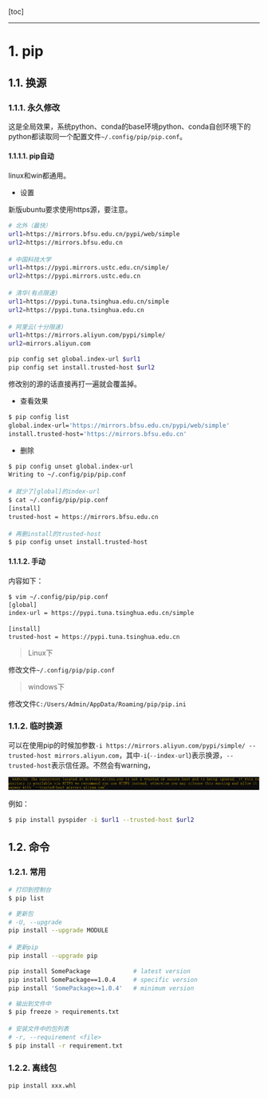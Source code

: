 [toc]



---

# 1. pip
## 1.1. 换源




### 1.1.1. 永久修改


这是全局效果，系统python、conda的base环境python、conda自创环境下的python都读取同一个配置文件`~/.config/pip/pip.conf`。


#### 1.1.1.1. pip自动
linux和win都通用。

- 设置

新版ubuntu要求使用https源，要注意。
```bash
# 北外（最快）
url1=https://mirrors.bfsu.edu.cn/pypi/web/simple	
url2=https://mirrors.bfsu.edu.cn

# 中国科技大学	
url1=https://pypi.mirrors.ustc.edu.cn/simple/	
url2=https://pypi.mirrors.ustc.edu.cn

# 清华(有点限速)
url1=https://pypi.tuna.tsinghua.edu.cn/simple	
url2=https://pypi.tuna.tsinghua.edu.cn

# 阿里云(十分限速)	
url1=https://mirrors.aliyun.com/pypi/simple/	
url2=mirrors.aliyun.com
```
```bash
pip config set global.index-url $url1
pip config set install.trusted-host $url2
```
修改别的源的话直接再打一遍就会覆盖掉。
- 查看效果
```bash
$ pip config list
global.index-url='https://mirrors.bfsu.edu.cn/pypi/web/simple'
install.trusted-host='https://mirrors.bfsu.edu.cn'
```
- 删除
```bash
$ pip config unset global.index-url 
Writing to ~/.config/pip/pip.conf

# 就少了[global]的index-url
$ cat ~/.config/pip/pip.conf
[install]
trusted-host = https://mirrors.bfsu.edu.cn

# 再删install的trusted-host
$ pip config unset install.trusted-host
```
#### 1.1.1.2. 手动

内容如下：
```
$ vim ~/.config/pip/pip.conf
[global]
index-url = https://pypi.tuna.tsinghua.edu.cn/simple

[install]
trusted-host = https://pypi.tuna.tsinghua.edu.cn
```

> Linux下

修改文件`~/.config/pip/pip.conf`


> windows下

修改文件`C:/Users/Admin/AppData/Roaming/pip/pip.ini`


### 1.1.2. 临时换源

可以在使用pip的时候加参数`-i https://mirrors.aliyun.com/pypi/simple/ --trusted-host mirrors.aliyun.com`，其中`-i`(`--index-url`)表示换源，`--trusted-host`表示信任源。不然会有warning，

![20200602155038752](../../images/20200602155038752.png)

例如：
```bash
$ pip install pyspider -i $url1 --trusted-host $url2
```
## 1.2. 命令

### 1.2.1. 常用
```bash
# 打印到控制台
$ pip list
```


```bash
# 更新包
# -U, --upgrade
pip install --upgrade MODULE

# 更新pip
pip install --upgrade pip
```
```bash
pip install SomePackage            # latest version
pip install SomePackage==1.0.4     # specific version
pip install 'SomePackage>=1.0.4'   # minimum version
```
```bash
# 输出到文件中
$ pip freeze > requirements.txt

# 安装文件中的包列表
# -r, --requirement <file>
$ pip install -r requirement.txt
```

### 1.2.2. 离线包

```bash
pip install xxx.whl
```